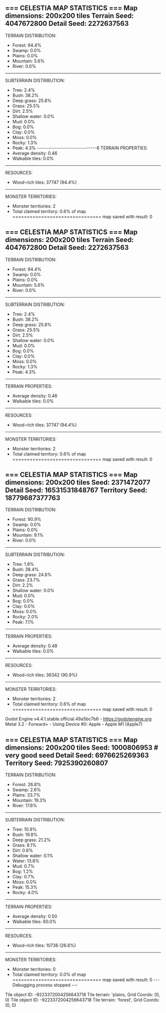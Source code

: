 === CELESTIA MAP STATISTICS ===
Map dimensions: 200x200 tiles
Terrain Seed: 4047672800
Detail Seed: 2272637563
------------------------------
TERRAIN DISTRIBUTION:
- Forest: 94.4%
- Swamp: 0.0%
- Plains: 0.0%
- Mountain: 5.6%
- River: 0.0%
------------------------------
SUBTERRAIN DISTRIBUTION:
- Tree: 2.4%
- Bush: 38.2%
- Deep grass: 25.8%
- Grass: 25.5%
- Dirt: 2.5%
- Shallow water: 0.0%
- Mud: 0.0%
- Bog: 0.0%
- Clay: 0.0%
- Moss: 0.0%
- Rocky: 1.3%
- Peak: 4.3%
------------------------------6
TERRAIN PROPERTIES:
- Average density: 0.46
- Walkable tiles: 0.0%
------------------------------
RESOURCES:
- Wood-rich tiles: 37747 (94.4%)
------------------------------
MONSTER TERRITORIES:
- Monster territories: 2
- Total claimed territory: 0.6% of map
===============================
map saved with result: 0


=== CELESTIA MAP STATISTICS ===
Map dimensions: 200x200 tiles
Terrain Seed: 4047672800
Detail Seed: 2272637563
------------------------------
TERRAIN DISTRIBUTION:
- Forest: 94.4%
- Swamp: 0.0%
- Plains: 0.0%
- Mountain: 5.6%
- River: 0.0%
------------------------------
SUBTERRAIN DISTRIBUTION:
- Tree: 2.4%
- Bush: 38.2%
- Deep grass: 25.8%
- Grass: 25.5%
- Dirt: 2.5%
- Shallow water: 0.0%
- Mud: 0.0%
- Bog: 0.0%
- Clay: 0.0%
- Moss: 0.0%
- Rocky: 1.3%
- Peak: 4.3%
------------------------------
TERRAIN PROPERTIES:
- Average density: 0.46
- Walkable tiles: 0.0%
------------------------------
RESOURCES:
- Wood-rich tiles: 37747 (94.4%)
------------------------------
MONSTER TERRITORIES:
- Monster territories: 2
- Total claimed territory: 0.6% of map
===============================
map saved with result: 0

=== CELESTIA MAP STATISTICS ===
Map dimensions: 200x200 tiles
Seed: 2371472077
Detail Seed: 16531531848767
Territory Seed: 18779687377763
------------------------------
TERRAIN DISTRIBUTION:
- Forest: 90.9%
- Swamp: 0.0%
- Plains: 0.0%
- Mountain: 9.1%
- River: 0.0%
------------------------------
SUBTERRAIN DISTRIBUTION:
- Tree: 1.9%
- Bush: 38.4%
- Deep grass: 24.8%
- Grass: 23.7%
- Dirt: 2.2%
- Shallow water: 0.0%
- Mud: 0.0%
- Bog: 0.0%
- Clay: 0.0%
- Moss: 0.0%
- Rocky: 2.0%
- Peak: 7.1%
------------------------------
TERRAIN PROPERTIES:
- Average density: 0.48
- Walkable tiles: 0.0%
------------------------------
RESOURCES:
- Wood-rich tiles: 36342 (90.9%)
------------------------------
MONSTER TERRITORIES:
- Monster territories: 2
- Total claimed territory: 0.6% of map
===============================
map saved with result: 0

Godot Engine v4.4.1.stable.official.49a5bc7b6 - https://godotengine.org
Metal 3.2 - Forward+ - Using Device #0: Apple - Apple M1 (Apple7)


=== CELESTIA MAP STATISTICS ===
Map dimensions: 200x200 tiles
Seed: 1000806953 # very good seed
Detail Seed: 6976625269363
Territory Seed: 7925390260807
------------------------------
TERRAIN DISTRIBUTION:
- Forest: 26.8%
- Swamp: 2.6%
- Plains: 33.7%
- Mountain: 19.3%
- River: 17.6%
------------------------------
SUBTERRAIN DISTRIBUTION:
- Tree: 10.9%
- Bush: 19.8%
- Deep grass: 21.2%
- Grass: 8.1%
- Dirt: 0.6%
- Shallow water: 0.1%
- Water: 13.8%
- Mud: 0.7%
- Bog: 1.2%
- Clay: 0.7%
- Moss: 0.0%
- Peak: 15.3%
- Rocky: 4.0%
------------------------------
TERRAIN PROPERTIES:
- Average density: 0.50
- Walkable tiles: 60.0%
------------------------------
RESOURCES:
- Wood-rich tiles: 10736 (26.8%)
------------------------------
MONSTER TERRITORIES:
- Monster territories: 0
- Total claimed territory: 0.0% of map
===============================
map saved with result: 0
--- Debugging process stopped ---


Tile object ID: -9223372004256643718 Tile terrain: 'plains, Grid Coords: (0, 0)
Tile object ID: -9223372004256643718 Tile terrain: 'forest', Grid Coords: (0, 0)
